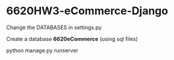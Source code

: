 # 6620HW3-eCommerce-Django

Change the DATABASES in settings.py

Create a database **6620eCommerce** (using sql files)

python manage.py runserver
